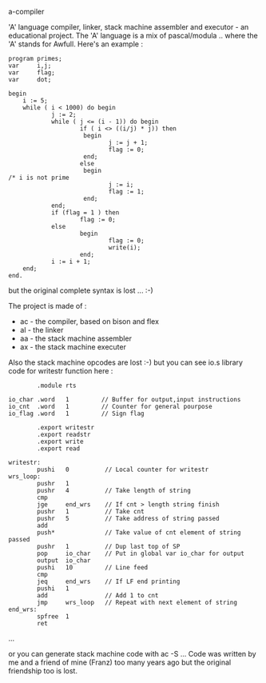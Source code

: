 a-compiler


'A' language compiler, linker, stack machine assembler and executor - an educational project. The 'A' language is a mix of pascal/modula .. where the 'A' stands for Awfull. Here's an example :

    program primes;
    var     i,j;
    var     flag;
    var     dot;

    begin
    	i := 5;
        while ( i < 1000) do begin
                j := 2;
                while ( j <= (i - 1)) do begin
                        if ( i <> ((i/j) * j)) then
                         begin
                                j := j + 1;
                                flag := 0;
                         end;
                        else
                         begin
    /* i is not prime
                                j := i;
                                flag := 1;
                         end;
                end;
                if (flag = 1 ) then
                        flag := 0;
                else
                        begin
                                flag := 0;
                                write(i);
                        end;
                i := i + 1;
        end;
    end.

but the original complete syntax is lost ... :-)

The project is made of :

* ac - the compiler, based on bison and flex
* al - the linker
* aa - the stack machine assembler
* ax - the stack machine executer

Also the stack machine opcodes are lost :-) but you can see io.s library code for writestr function here :

            .module rts
    
    io_char .word   1         // Buffer for output,input instructions
    io_cnt  .word   1         // Counter for general pourpose
    io_flag .word   1         // Sign flag
    
            .export writestr
            .export readstr
            .export write
            .export read
    
    writestr:
            pushi   0          // Local counter for writestr
    wrs_loop:
            pushr   1
            pushr   4          // Take length of string
            cmp
            jge     end_wrs    // If cnt > length string finish
            pushr   1          // Take cnt
            pushr   5          // Take address of string passed
            add
            push*              // Take value of cnt element of string passed
            pushr   1          // Dup last top of SP
            pop     io_char    // Put in global var io_char for output
            output  io_char
            pushi   10         // Line feed
            cmp
            jeq     end_wrs    // If LF end printing
            pushi   1
            add                // Add 1 to cnt
            jmp     wrs_loop   // Repeat with next element of string
    end_wrs:
            spfree  1
            ret

...

or you can generate stack machine code with ac -S ...
Code was written by me and a friend of mine (Franz) too many years ago but the original friendship too is lost.

